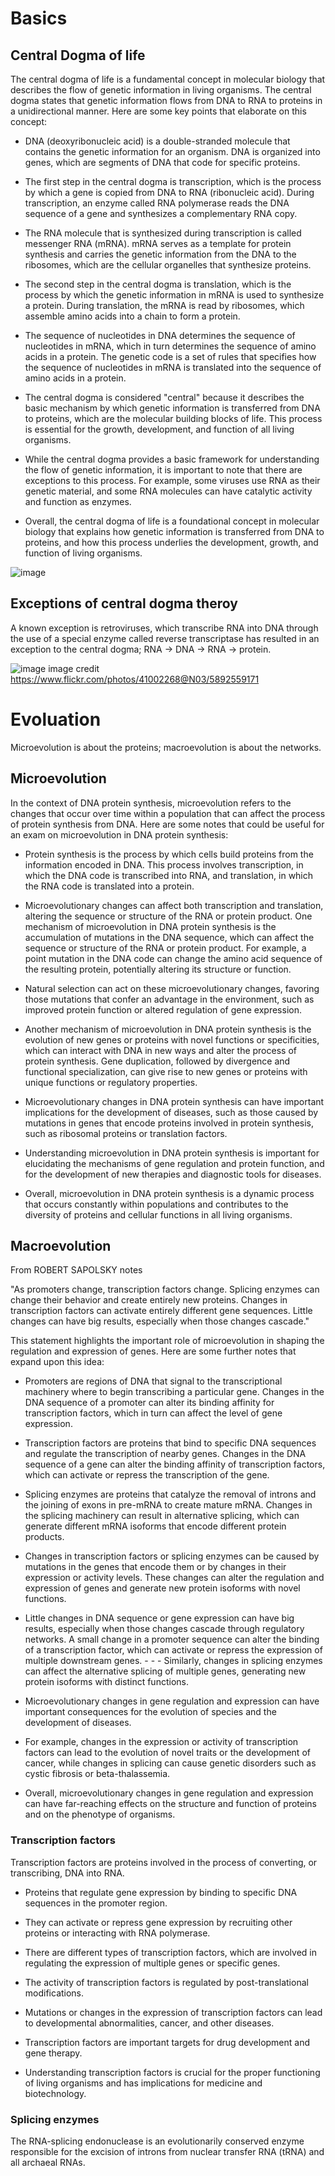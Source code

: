 # Basics 

## Central Dogma of life

The central dogma of life is a fundamental concept in molecular biology that describes the flow of genetic information in living organisms. The central dogma states that genetic information flows from DNA to RNA to proteins in a unidirectional manner. Here are some key points that elaborate on this concept:

- DNA (deoxyribonucleic acid) is a double-stranded molecule that contains the genetic information for an organism. DNA is organized into genes, which are segments of DNA that code for specific proteins.

- The first step in the central dogma is transcription, which is the process by which a gene is copied from DNA to RNA (ribonucleic acid). During transcription, an enzyme called RNA polymerase reads the DNA sequence of a gene and synthesizes a complementary RNA copy.

- The RNA molecule that is synthesized during transcription is called messenger RNA (mRNA). mRNA serves as a template for protein synthesis and carries the genetic information from the DNA to the ribosomes, which are the cellular organelles that synthesize proteins.

- The second step in the central dogma is translation, which is the process by which the genetic information in mRNA is used to synthesize a protein. During translation, the mRNA is read by ribosomes, which assemble amino acids into a chain to form a protein.

- The sequence of nucleotides in DNA determines the sequence of nucleotides in mRNA, which in turn determines the sequence of amino acids in a protein. The genetic code is a set of rules that specifies how the sequence of nucleotides in mRNA is translated into the sequence of amino acids in a protein.

- The central dogma is considered "central" because it describes the basic mechanism by which genetic information is transferred from DNA to proteins, which are the molecular building blocks of life. This process is essential for the growth, development, and function of all living organisms.

- While the central dogma provides a basic framework for understanding the flow of genetic information, it is important to note that there are exceptions to this process. For example, some viruses use RNA as their genetic material, and some RNA molecules can have catalytic activity and function as enzymes.

- Overall, the central dogma of life is a foundational concept in molecular biology that explains how genetic information is transferred from DNA to proteins, and how this process underlies the development, growth, and function of living organisms.

![image](https://user-images.githubusercontent.com/13312112/205510196-959337d6-9ef2-4830-a2dd-95a33877b50e.png)

## Exceptions of central dogma theroy
A known exception is retroviruses, which transcribe RNA into DNA through the use of a special enzyme called reverse transcriptase has resulted in an exception to the central dogma; RNA → DNA → RNA → protein.

![image](https://user-images.githubusercontent.com/13312112/197333715-bb0413ea-5594-4d91-8701-fed5b3a8e77a.png)
image credit https://www.flickr.com/photos/41002268@N03/5892559171

# Evoluation 

Microevolution is about the proteins; macroevolution is about the networks.

## Microevolution
In the context of DNA protein synthesis, microevolution refers to the changes that occur over time within a population that can affect the process of protein synthesis from DNA. Here are some notes that could be useful for an exam on microevolution in DNA protein synthesis:

- Protein synthesis is the process by which cells build proteins from the information encoded in DNA. This process involves transcription, in which the DNA code is transcribed into RNA, and translation, in which the RNA code is translated into a protein.

- Microevolutionary changes can affect both transcription and translation, altering the sequence or structure of the RNA or protein product.
One mechanism of microevolution in DNA protein synthesis is the accumulation of mutations in the DNA sequence, which can affect the sequence or structure of the RNA or protein product. For example, a point mutation in the DNA code can change the amino acid sequence of the resulting protein, potentially altering its structure or function.

- Natural selection can act on these microevolutionary changes, favoring those mutations that confer an advantage in the environment, such as improved protein function or altered regulation of gene expression.

- Another mechanism of microevolution in DNA protein synthesis is the evolution of new genes or proteins with novel functions or specificities, which can interact with DNA in new ways and alter the process of protein synthesis. Gene duplication, followed by divergence and functional specialization, can give rise to new genes or proteins with unique functions or regulatory properties.

- Microevolutionary changes in DNA protein synthesis can have important implications for the development of diseases, such as those caused by mutations in genes that encode proteins involved in protein synthesis, such as ribosomal proteins or translation factors.

- Understanding microevolution in DNA protein synthesis is important for elucidating the mechanisms of gene regulation and protein function, and for the development of new therapies and diagnostic tools for diseases.

- Overall, microevolution in DNA protein synthesis is a dynamic process that occurs constantly within populations and contributes to the diversity of proteins and cellular functions in all living organisms.

## Macroevolution

From ROBERT SAPOLSKY notes

"As promoters change, transcription factors change. Splicing enzymes can change their behavior and create entirely new proteins. Changes in transcription factors can activate entirely different gene sequences. Little changes can have big results, especially when those changes cascade."


This statement highlights the important role of microevolution in shaping the regulation and expression of genes. Here are some further notes that expand upon this idea:

- Promoters are regions of DNA that signal to the transcriptional machinery where to begin transcribing a particular gene. Changes in the DNA sequence of a promoter can alter its binding affinity for transcription factors, which in turn can affect the level of gene expression.

- Transcription factors are proteins that bind to specific DNA sequences and regulate the transcription of nearby genes. Changes in the DNA sequence of a gene can alter the binding affinity of transcription factors, which can activate or repress the transcription of the gene.

- Splicing enzymes are proteins that catalyze the removal of introns and the joining of exons in pre-mRNA to create mature mRNA. Changes in the splicing machinery can result in alternative splicing, which can generate different mRNA isoforms that encode different protein products.

- Changes in transcription factors or splicing enzymes can be caused by mutations in the genes that encode them or by changes in their expression or activity levels. These changes can alter the regulation and expression of genes and generate new protein isoforms with novel functions.

- Little changes in DNA sequence or gene expression can have big results, especially when those changes cascade through regulatory networks. A small change in a promoter sequence can alter the binding of a transcription factor, which can activate or repress the expression of multiple downstream genes. - - - Similarly, changes in splicing enzymes can affect the alternative splicing of multiple genes, generating new protein isoforms with distinct functions.

- Microevolutionary changes in gene regulation and expression can have important consequences for the evolution of species and the development of diseases. 

- For example, changes in the expression or activity of transcription factors can lead to the evolution of novel traits or the development of cancer, while changes in splicing can cause genetic disorders such as cystic fibrosis or beta-thalassemia.

- Overall, microevolutionary changes in gene regulation and expression can have far-reaching effects on the structure and function of proteins and on the phenotype of organisms.


### Transcription factors
Transcription factors are proteins involved in the process of converting, or transcribing, DNA into RNA.

- Proteins that regulate gene expression by binding to specific DNA sequences in the promoter region.

- They can activate or repress gene expression by recruiting other proteins or interacting with RNA polymerase.

- There are different types of transcription factors, which are involved in regulating the expression of multiple genes or specific genes.

- The activity of transcription factors is regulated by post-translational modifications.

- Mutations or changes in the expression of transcription factors can lead to developmental abnormalities, cancer, and other diseases.

- Transcription factors are important targets for drug development and gene therapy.

- Understanding transcription factors is crucial for the proper functioning of living organisms and has implications for medicine and biotechnology.


### Splicing enzymes
The RNA-splicing endonuclease is an evolutionarily conserved enzyme responsible for the excision of introns from nuclear transfer RNA (tRNA) and all archaeal RNAs.

